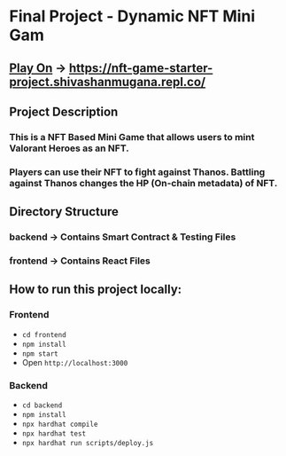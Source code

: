 # Final Project - Dynamic NFT Mini Gam

## [Play On](https://nft-game-starter-project.shivashanmugana.repl.co/) -> https://nft-game-starter-project.shivashanmugana.repl.co/

## Project Description
### This is a NFT Based Mini Game that allows users to mint Valorant Heroes as an NFT.
### Players can use their NFT to fight against Thanos. Battling against Thanos changes the HP (On-chain metadata) of NFT.

## Directory Structure
### backend -> Contains Smart Contract & Testing Files 
### frontend -> Contains React Files

## How to run this project locally:

### Frontend

- `cd frontend`
- `npm install`
- `npm start`
- Open `http://localhost:3000`

### Backend

- `cd backend`
- `npm install`
- `npx hardhat compile`
- `npx hardhat test`
- `npx hardhat run scripts/deploy.js`



